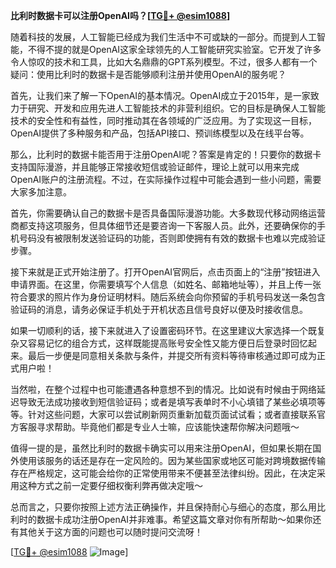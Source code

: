 **比利时数据卡可以注册OpenAI吗？[[TG💪+ @esim1088](https://t.me/s/esim1088)]**

随着科技的发展，人工智能已经成为我们生活中不可或缺的一部分。而提到人工智能，不得不提的就是OpenAI这家全球领先的人工智能研究实验室。它开发了许多令人惊叹的技术和工具，比如大名鼎鼎的GPT系列模型。不过，很多人都有一个疑问：使用比利时的数据卡是否能够顺利注册并使用OpenAI的服务呢？

首先，让我们来了解一下OpenAI的基本情况。OpenAI成立于2015年，是一家致力于研究、开发和应用先进人工智能技术的非营利组织。它的目标是确保人工智能技术的安全性和有益性，同时推动其在各领域的广泛应用。为了实现这一目标，OpenAI提供了多种服务和产品，包括API接口、预训练模型以及在线平台等。

那么，比利时的数据卡能否用于注册OpenAI呢？答案是肯定的！只要你的数据卡支持国际漫游，并且能够正常接收短信或验证邮件，理论上就可以用来完成OpenAI账户的注册流程。不过，在实际操作过程中可能会遇到一些小问题，需要大家多加注意。

首先，你需要确认自己的数据卡是否具备国际漫游功能。大多数现代移动网络运营商都支持这项服务，但具体细节还是要咨询一下客服人员。此外，还要确保你的手机号码没有被限制发送验证码的功能，否则即使拥有有效的数据卡也难以完成验证步骤。

接下来就是正式开始注册了。打开OpenAI官网后，点击页面上的“注册”按钮进入申请界面。在这里，你需要填写个人信息（如姓名、邮箱地址等），并且上传一张符合要求的照片作为身份证明材料。随后系统会向你预留的手机号码发送一条包含验证码的消息，请务必保证手机处于开机状态且信号良好以便及时接收信息。

如果一切顺利的话，接下来就进入了设置密码环节。在这里建议大家选择一个既复杂又容易记忆的组合方式，这样既能提高账号安全性又能方便日后登录时回忆起来。最后一步便是同意相关条款与条件，并提交所有资料等待审核通过即可成为正式用户啦！

当然啦，在整个过程中也可能遭遇各种意想不到的情况。比如说有时候由于网络延迟导致无法成功接收到短信验证码；或者是填写表单时不小心填错了某些必填项等等。针对这些问题，大家可以尝试刷新网页重新加载页面试试看；或者直接联系官方客服寻求帮助。毕竟他们都是专业人士嘛，应该能快速帮你解决问题哦～

值得一提的是，虽然比利时的数据卡确实可以用来注册OpenAI，但如果长期在国外使用该服务的话还是存在一定风险的。因为某些国家或地区可能对跨境数据传输存在严格规定，这可能会给你的正常使用带来不便甚至法律纠纷。因此，在决定采用这种方式之前一定要仔细权衡利弊再做决定哦～

总而言之，只要你按照上述方法正确操作，并且保持耐心与细心的态度，那么用比利时的数据卡成功注册OpenAI并非难事。希望这篇文章对你有所帮助～如果你还有其他关于这方面的问题也可以随时提问交流呀！

[[TG💪+ @esim1088](https://t.me/s/esim1088) ![Image](https://i.postimg.cc/4NQfJmqS/Snipaste-2025-05-13-00-14-12.png)]